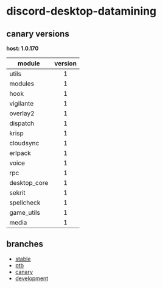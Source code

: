 # discord-desktop-datamining

## canary versions

**host: 1.0.170**

| module | version |
| ------ | :-----: |
| utils | 1 |
| modules | 1 |
| hook | 1 |
| vigilante | 1 |
| overlay2 | 1 |
| dispatch | 1 |
| krisp | 1 |
| cloudsync | 1 |
| erlpack | 1 |
| voice | 1 |
| rpc | 1 |
| desktop_core | 1 |
| sekrit | 1 |
| spellcheck | 1 |
| game_utils | 1 |
| media | 1 |

## branches

- [stable](https://github.com/OpenAsar/discord-desktop-datamining/tree/stable)
- [ptb](https://github.com/OpenAsar/discord-desktop-datamining/tree/ptb)
- [canary](https://github.com/OpenAsar/discord-desktop-datamining/tree/canary)
- [development](https://github.com/OpenAsar/discord-desktop-datamining/tree/development)